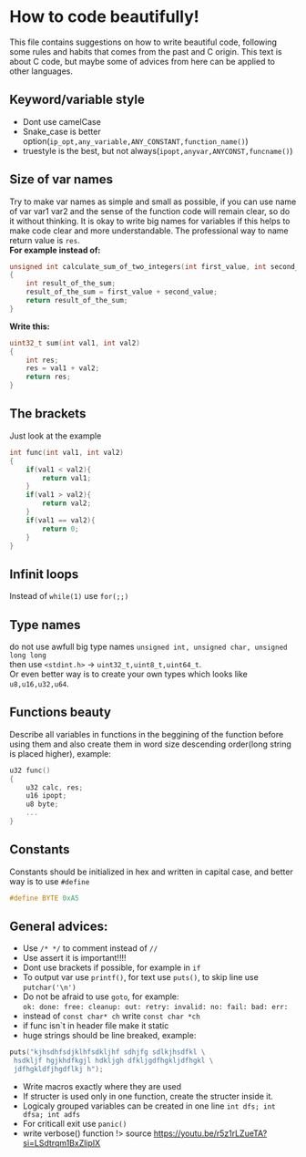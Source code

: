 # How to code beautifully!
This file contains suggestions on how to write beautiful code, following some rules and habits that comes from the past and C origin.
This text is about C code, but maybe some of advices from here can be applied to other languages.

## Keyword/variable style
- Dont use camelCase <br>
- Snake_case is better option(```ip_opt,any_variable,ANY_CONSTANT,function_name()```)<br>
- truestyle is the best, but not always(```ipopt,anyvar,ANYCONST,funcname()```)<br>

## Size of var names
Try to make var names as simple and small as possible, if you can use name of var 
var1 var2 and the sense of the function code will remain clear, so do it without thinking.
It is okay to write big names for variables if this helps to make code clear and more understandable. The professional way to name return value is `res`.
<br>
<b>For example instead of:</b> <br>
```C++
unsigned int calculate_sum_of_two_integers(int first_value, int second_value)
{
    int result_of_the_sum;
    result_of_the_sum = first_value + second_value;
    return result_of_the_sum;
}
```
<b>Write this:</b>
```C++
uint32_t sum(int val1, int val2)
{
    int res;
    res = val1 + val2;
    return res;
}
```

## The brackets
Just look at the example <br>
```C++
int func(int val1, int val2)
{
    if(val1 < val2){
        return val1;
    }
    if(val1 > val2){
        return val2;
    }
    if(val1 == val2){
        return 0;
    }
}
```

## Infinit loops
Instead of `while(1)` use `for(;;)`

## Type names
do not use awfull big type names `unsigned int, unsigned char, unsigned long long`<br>
then use `<stdint.h>` -> `uint32_t,uint8_t,uint64_t`.<br>
Or even better way is to create your own types which looks like `u8,u16,u32,u64`.

## Functions beauty
Describe all variables in functions in the beggining of the function before using them and also create them in word size descending order(long string is placed higher), example:<br>
```C++
u32 func()
{
    u32 calc, res;
    u16 ipopt;
    u8 byte;
    ...
}
```

## Constants
Constants should be initialized in hex and written in capital case, and better way is to use `#define`
<br>
```C++
#define BYTE 0xA5
```

## General advices:

- Use `/* */` to comment instead of `//`
- Use assert it is important!!!!
- Dont use brackets if possible, for example in `if`
- To output var use `printf()`, for text use `puts()`, to skip line use `putchar('\n')`
- Do not be afraid to use `goto`, for example:<br> `ok: done: free: cleanup: out: retry: invalid: no: fail: bad: err:`
- instead of `const char* ch` write `const char *ch`
- if func isn`t in header file make it static
- huge strings should be line breaked, example: <br>
```C++
puts("kjhsdhfsdjklhfsdkljhf sdhjfg sdlkjhsdfkl \
 hsdkljf hgjkhdfkgjl hdkljgh dfkljgdfhgkljdfhgkl \
 jdfhgkldfjhgdflkj h");
```
- Write macros exactly where they are used
- If structer is used only in one function, create the structer inside it.
- Logicaly grouped variables can be created in one line `int dfs; int dfsa; int adfs` 
- For criticall exit use `panic()`
- write verbose() function
!> source https://youtu.be/r5z1rLZueTA?si=LSdtrqm1BxZlipIX
